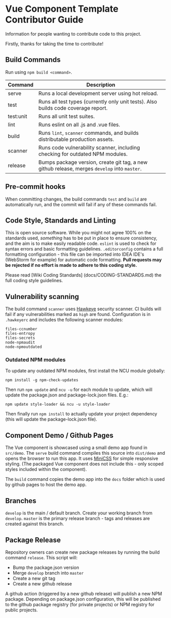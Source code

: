 # Vue Component Template Contributor Guide
Information for people wanting to contribute code to this project.

Firstly, thanks for taking the time to contribute!

## Build Commands
Run using `npm build <command>`.

| Command     | Description                                                                                  |
|-------------|----------------------------------------------------------------------------------------------|
| serve       | Runs a local development server using hot reload.                                            |
| test        | Runs all test types (currently only unit tests). Also builds code coverage report.           |
| test:unit   | Runs all unit test suites.                                                                   |
| lint        | Runs eslint on all .js and .vue files.                                                       |
| build       | Runs `lint`, `scanner` commands, and builds distributable production assets.                 |
| scanner     | Runs code vulnerability scanner, including checking for outdated NPM modules.                |
| release     | Bumps package version, create git tag, a new github release, merges `develop` into `master`. |

## Pre-commit hooks
When committing changes, the build commands `test` and `build` are automatically run, and the
commit will fail if any of these commands fail.

## Code Style, Standards and Linting
This is open source software. While you might not agree 100% on the standards used, _something_ has to be put in place
to ensure consistency, and the aim is to make easily readable code. `eslint` is used to check for syntax errors and
basic formatting guidelines. `.editorconfig` contains a full formatting configuration - this file can be imported into 
IDEA IDE's (WebStorm for example) for automatic code formatting. **Pull requests may be rejected if no effort is made to
adhere to this coding style.**

Please read [Wiki Coding Standards] (docs/CODING-STANDARDS.md) the full coding style guidelines.

## Vulnerability scanning
The build command `scanner` uses [Hawkeye](https://github.com/hawkeyesec/scanner-cli) security scanner. CI builds will
fail if any vulnerabilities marked as `high` are found.
Configuration is in `.hawkeyerc` and includes the following scanner modules:

~~~
files-ccnumber
files-entropy
files-secrets
node-npmaudit
node-npmoutdated
~~~

### Outdated NPM modules
To update any outdated NPM modules, first install the NCU module globally:

~~~
npm install -g npm-check-updates
~~~

Then run `npm update` and `ncu -u` for each module to update, which will update the package.json and package-lock.json
files. E.g.:

~~~
npm update style-loader && ncu -u style-loader
~~~

Then finally run `npm install` to actually update your project dependency (this will update the package-lock.json file).

## Component Demo / Github Pages
The Vue component is showcased using a small demo app found in `src/demo`. The `serve` build command compiles this 
source into `dist/demo` and opens the browser to run this app. It uses [MiniCSS](https://minicss.org) for simple
responsive styling. (The packaged Vue component does not include this - only scoped styles included within the component).

The `build` command copies the demo app into the `docs` folder which is used by github pages to host the demo app.

## Branches
`develop` is the main / default branch. Create your working branch from `develop`. `master` is the primary release 
branch - tags and releases are created against this branch.

## Package Release
Repository owners can create new package releases by running the build command `release`. This script will:

- Bump the package.json version
- Merge `develop` branch into `master`
- Create a new git tag
- Create a new github release

A github action (triggered by a new github release) will publish a new NPM package. Depending on package.json 
configuration, this will be published to the github package registry (for private projects) or NPM registry for 
public projects.   